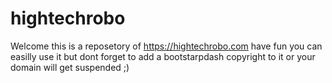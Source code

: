 # hightechrobo

Welcome this is a reposetory of https://hightechrobo.com have fun you can easilly use it but dont forget to add a bootstarpdash copyright to it or your domain will get suspended ;)
